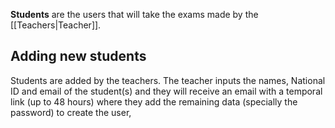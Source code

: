 **Students** are the users that will take the exams made by the [[Teachers|Teacher]].

## Adding new students
Students are added by the teachers. The teacher inputs the names, National ID and email of the student(s) and they will receive an email with a temporal link (up to 48 hours) where they add the remaining data (specially the password) to create the user,